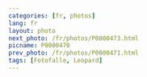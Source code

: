 ```yaml
---
categories: [fr, photos]
lang: fr
layout: photo
next_photo: /fr/photos/P0000473.html
picname: P0000470
prev_photo: /fr/photos/P0000471.html
tags: [Fotofalle, Leopard]
---
```

